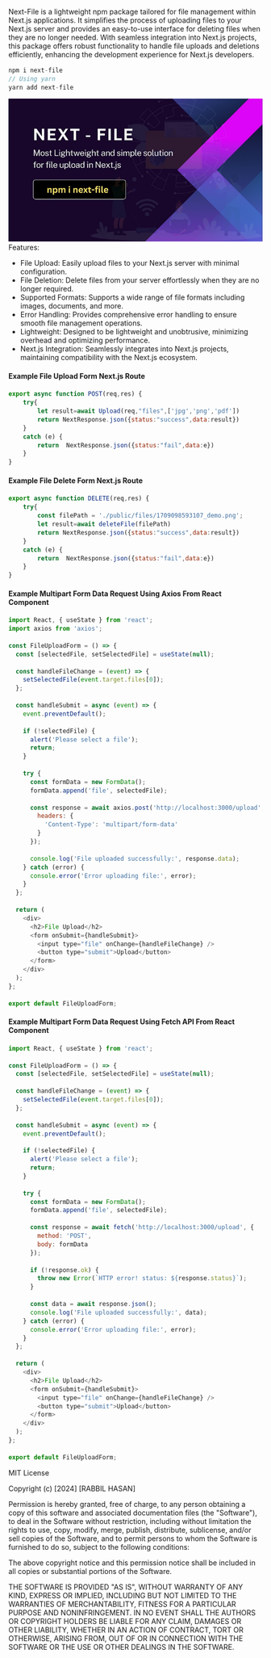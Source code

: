 Next-File is a lightweight npm package tailored for file management within Next.js applications. It simplifies the process of uploading files to your Next.js server and provides an easy-to-use interface for deleting files when they are no longer needed. With seamless integration into Next.js projects, this package offers robust functionality to handle file uploads and deletions efficiently, enhancing the development experience for Next.js developers.

```javascript
npm i next-file
// Using yarn 
yarn add next-file
```
![next-file.png](next-file.jpg)
Features:
- File Upload: Easily upload files to your Next.js server with minimal configuration.
- File Deletion: Delete files from your server effortlessly when they are no longer required.
- Supported Formats: Supports a wide range of file formats including images, documents, and more.
- Error Handling: Provides comprehensive error handling to ensure smooth file management operations.
- Lightweight: Designed to be lightweight and unobtrusive, minimizing overhead and optimizing performance.
- Next.js Integration: Seamlessly integrates into Next.js projects, maintaining compatibility with the Next.js ecosystem.


#### Example File Upload Form Next.js Route 
```javascript
export async function POST(req,res) {
    try{
        let result=await Upload(req,"files",['jpg','png','pdf'])
        return NextResponse.json({status:"success",data:result})
    }
    catch (e) {
        return  NextResponse.json({status:"fail",data:e})
    }
}
```

#### Example File Delete Form Next.js Route
```javascript
export async function DELETE(req,res) {
    try{
        const filePath = './public/files/1709098593107_demo.png';
        let result=await deleteFile(filePath)
        return NextResponse.json({status:"success",data:result})
    }
    catch (e) {
        return  NextResponse.json({status:"fail",data:e})
    }
}
```

#### Example Multipart Form Data Request Using Axios From React Component

```javascript
import React, { useState } from 'react';
import axios from 'axios';

const FileUploadForm = () => {
  const [selectedFile, setSelectedFile] = useState(null);

  const handleFileChange = (event) => {
    setSelectedFile(event.target.files[0]);
  };

  const handleSubmit = async (event) => {
    event.preventDefault();

    if (!selectedFile) {
      alert('Please select a file');
      return;
    }

    try {
      const formData = new FormData();
      formData.append('file', selectedFile);

      const response = await axios.post('http://localhost:3000/upload', formData, {
        headers: {
          'Content-Type': 'multipart/form-data'
        }
      });

      console.log('File uploaded successfully:', response.data);
    } catch (error) {
      console.error('Error uploading file:', error);
    }
  };

  return (
    <div>
      <h2>File Upload</h2>
      <form onSubmit={handleSubmit}>
        <input type="file" onChange={handleFileChange} />
        <button type="submit">Upload</button>
      </form>
    </div>
  );
};

export default FileUploadForm;

```
#### Example Multipart Form Data Request Using Fetch API From React Component

```javascript
import React, { useState } from 'react';

const FileUploadForm = () => {
  const [selectedFile, setSelectedFile] = useState(null);

  const handleFileChange = (event) => {
    setSelectedFile(event.target.files[0]);
  };

  const handleSubmit = async (event) => {
    event.preventDefault();

    if (!selectedFile) {
      alert('Please select a file');
      return;
    }

    try {
      const formData = new FormData();
      formData.append('file', selectedFile);

      const response = await fetch('http://localhost:3000/upload', {
        method: 'POST',
        body: formData
      });

      if (!response.ok) {
        throw new Error(`HTTP error! status: ${response.status}`);
      }

      const data = await response.json();
      console.log('File uploaded successfully:', data);
    } catch (error) {
      console.error('Error uploading file:', error);
    }
  };

  return (
    <div>
      <h2>File Upload</h2>
      <form onSubmit={handleSubmit}>
        <input type="file" onChange={handleFileChange} />
        <button type="submit">Upload</button>
      </form>
    </div>
  );
};

export default FileUploadForm;

```


MIT License

Copyright (c) [2024] [RABBIL HASAN]

Permission is hereby granted, free of charge, to any person obtaining a copy
of this software and associated documentation files (the "Software"), to deal
in the Software without restriction, including without limitation the rights
to use, copy, modify, merge, publish, distribute, sublicense, and/or sell
copies of the Software, and to permit persons to whom the Software is
furnished to do so, subject to the following conditions:

The above copyright notice and this permission notice shall be included in all
copies or substantial portions of the Software.

THE SOFTWARE IS PROVIDED "AS IS", WITHOUT WARRANTY OF ANY KIND, EXPRESS OR
IMPLIED, INCLUDING BUT NOT LIMITED TO THE WARRANTIES OF MERCHANTABILITY,
FITNESS FOR A PARTICULAR PURPOSE AND NONINFRINGEMENT. IN NO EVENT SHALL THE
AUTHORS OR COPYRIGHT HOLDERS BE LIABLE FOR ANY CLAIM, DAMAGES OR OTHER
LIABILITY, WHETHER IN AN ACTION OF CONTRACT, TORT OR OTHERWISE, ARISING FROM,
OUT OF OR IN CONNECTION WITH THE SOFTWARE OR THE USE OR OTHER DEALINGS IN THE
SOFTWARE.




